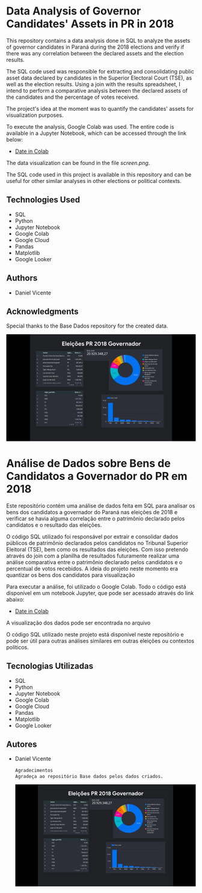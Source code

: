 <!DOCTYPE html>
<html>
<head>
	<meta charset="utf-8">
	<meta name="viewport" content="width=device-width, initial-scale=1">
	<title>README</title>
</head>
<body>
	<h1>Data Analysis of Governor Candidates' Assets in PR in 2018</h1>
	<p>This repository contains a data analysis done in SQL to analyze the assets of governor candidates in Paraná during the 2018 elections and verify if there was any correlation between the declared assets and the election results.</p>
	<p>The SQL code used was responsible for extracting and consolidating public asset data declared by candidates in the Superior Electoral Court (TSE), as well as the election results. Using a join with the results spreadsheet, I intend to perform a comparative analysis between the declared assets of the candidates and the percentage of votes received.</p>
	<p>The project's idea at the moment was to quantify the candidates' assets for visualization purposes.</p>
	<p>To execute the analysis, Google Colab was used. The entire code is available in a Jupyter Notebook, which can be accessed through the link below:</p>
	<ul>
		<li><a href="https://console.cloud.google.com/bigquery?sq=190704890430:c325bca6eb784da2aa619610ace2f8c5">Date in Colab</a></li>
	</ul>
	<p>The data visualization can be found in the file <em>screen.png</em>.</p>
	<p>The SQL code used in this project is available in this repository and can be useful for other similar analyses in other elections or political contexts.</p>
	<h2>Technologies Used</h2>
	<ul>
		<li>SQL</li>
		<li>Python</li>
		<li>Jupyter Notebook</li>
		<li>Google Colab</li>
		<li>Google Cloud</li>
		<li>Pandas</li>
		<li>Matplotlib</li>
		<li>Google Looker</li>
	</ul>
	<h2>Authors</h2>
	<ul>
		<li>Daniel Vicente</li>
	</ul>
	<h2>Acknowledgments</h2>
	<p>Special thanks to the Base Dados repository for the created data.</p>
	<img src="screen.png" alt="locker">
</body>







<!DOCTYPE html>
<html>
<head>
	<meta charset="utf-8">
	<meta name="viewport" content="width=device-width, initial-scale=1">
	<title>README</title>
</head>
<body>
	<h1>Análise de Dados sobre Bens de Candidatos a Governador do PR em 2018</h1>
	<p>Este repositório contém uma análise de dados feita em  SQL para analisar os bens dos candidatos a governador do Paraná nas eleições de 2018 e verificar se havia alguma correlação entre o patrimônio declarado pelos candidatos e o resultado das eleições.</p>
	<p> O código SQL utilizado foi responsável por extrair e consolidar dados públicos de patrimônio declarados pelos candidatos no Tribunal Superior Eleitoral (TSE), bem como os resultados das eleições. Com isso pretendo através do join com a planilha de resultados futuramente realizar uma análise comparativa entre o patrimônio declarado pelos candidatos e o percentual de votos recebidos.
	A ideia do projeto neste momento era quantizar os bens dos candidatos para visualização</p>
	<p>Para executar a análise, foi utilizado o Google Colab. Todo o código está disponível em um notebook Jupyter, que pode ser acessado através do link abaixo:</p>
	<ul>
		<li><a href="https://console.cloud.google.com/bigquery?sq=190704890430:c325bca6eb784da2aa619610ace2f8c5">Date in Colab</a></li>
	</ul>
	<p>A visualização dos dados pode ser encontrada no arquivo 
     </p>
	 <p>O código SQL utilizado neste projeto está disponível neste repositório e pode ser útil para outras análises similares em outras eleições ou contextos políticos.</P>
	<h2>Tecnologias Utilizadas</h2>
	<ul>
		<li>SQL</li>
		<li>Python</li>
		<li>Jupyter Notebook</li>
		<li>Google Colab</li>
		<li>Google Cloud</li>
		<li>Pandas</li>
		<li>Matplotlib</li>
		<li>Google Looker</li>
	</ul>
	<h2>Autores</h2>
	<ul>
		<li>Daniel Vicente</li>
	
	

	Agradecimentos
	Agradeça ao repositório Base dados pelos dados criados.
</body>
</html>
<img src="screen.png" alt="locker">

